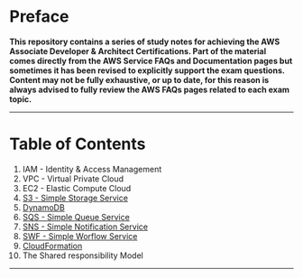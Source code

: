 # Preface

**This repository contains a series of study notes for achieving the AWS Associate Developer & Architect Certifications.
Part of the material comes directly from the AWS Service FAQs and Documentation pages but sometimes it has been revised to explicitly support the exam questions.
Content may not be fully exhaustive, or up to date, for this reason is always advised to fully review the AWS FAQs pages related to each exam topic.**

* * *

# Table of Contents

1. IAM - Identity & Access Management
2. VPC - Virtual Private Cloud
3. EC2 - Elastic Compute Cloud
4. [S3 - Simple Storage Service](s3/README.md)
5. [DynamoDB](dynamodb/README.md)
6. [SQS - Simple Queue Service](sqs/README.md)
7. [SNS - Simple Notification Service](sns/README.md)
8. [SWF - Simple Worflow Service](swf/README.md) 
9. [CloudFormation](cloudformation/README.md)
10. The Shared responsibility Model

* * *
